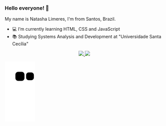 ### Hello everyone! 👋
My name is Natasha Limeres, I'm from Santos, Brazil. 

- 💻 I’m currently learning HTML, CSS and JavaScript
- 📚 Studying Systems Analysis and Development at "Universidade Santa Cecília"

<div align="center">
  <a href="https://github.com/NatashaLimeres">
  <img height="180em" src="https://github-readme-stats.vercel.app/api?username=NatashaLimeres&show_icons=true&theme=buefy&include_all_commits=true&count_private=true"/>
  <img height="181,5em" src="https://github-readme-stats.vercel.app/api/top-langs/?username=NatashaLimeres&layout=compact&langs_count=7&theme=buefy"/>
</div>
  
![Snake animation](https://github.com/NatashaLimeres/NatashaLimeres/blob/output/github-contribution-grid-snake.svg)
